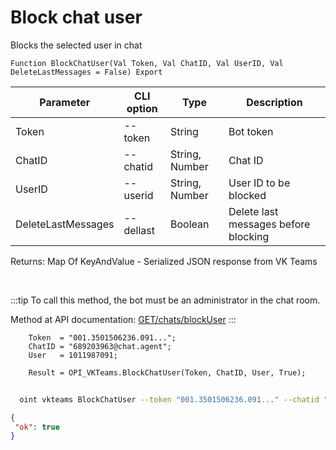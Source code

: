 ﻿---
sidebar_position: 8
---

# Block chat user
 Blocks the selected user in chat



`Function BlockChatUser(Val Token, Val ChatID, Val UserID, Val DeleteLastMessages = False) Export`

  | Parameter | CLI option | Type | Description |
  |-|-|-|-|
  | Token | --token | String | Bot token |
  | ChatID | --chatid | String, Number | Chat ID |
  | UserID | --userid | String, Number | User ID to be blocked |
  | DeleteLastMessages | --dellast | Boolean | Delete last messages before blocking |

  
  Returns:  Map Of KeyAndValue - Serialized JSON response from VK Teams

<br/>

:::tip
To call this method, the bot must be an administrator in the chat room.

 Method at API documentation: [GET ​​/chats​/blockUser](https://teams.vk.com/botapi/#/chats/get_chats_blockUser)
:::
<br/>


```bsl title="Code example"
    Token  = "001.3501506236.091...";
    ChatID = "689203963@chat.agent";
    User   = 1011987091;

    Result = OPI_VKTeams.BlockChatUser(Token, ChatID, User, True);
```



```sh title="CLI command example"
    
  oint vkteams BlockChatUser --token "001.3501506236.091..." --chatid "689203963@chat.agent" --userid %userid% --dellast %dellast%

```

```json title="Result"
{
 "ok": true
}
```
